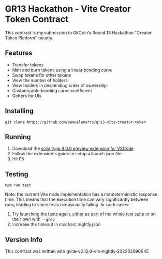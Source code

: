 # GR13 Hackathon - Vite Creator Token Contract

This contract is my submission to GitCoin's Round 13 Hackathon "Creator Token Platform" bounty.

## Features

- Transfer tokens
- Mint and burn tokens using a linear bonding curve
- Swap tokens for other tokens
- View the number of holders
- View holders in descending order of ownership
- Customizable bonding curve coefficient
- Getters for UIs

## Installing

`git clone https://github.com/samuelemarro/gr13-vite-creator-token`

## Running

1. Download the [soliditypp 8.0.0 preview extension for VSCode](https://marketplace.visualstudio.com/items?itemName=ViteLabs.solppdebugger)
2. Follow the extension's guide to setup a launch.json file
3. Hit F5

## Testing

`npm run test`

Note: the current Vite node implementation has a nondeterministic response time. This means that the execution time can vary significantly between runs, leading to
some tests occasionally failing. In such cases:
1. Try launching the tests again, either as part of the whole test suite or on their own with `--grep`
2. Increase the timeout in mocharc.nightly.json

## Version Info

This contract was written with gvite-v2.12.0-vm-nightly-202202090645